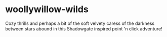 # woollywillow-wilds
Cozy thrills and perhaps a bit of the soft velvety caress of the darkness between stars abound in this Shadowgate inspired point 'n click adventure! 
